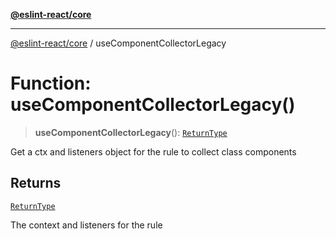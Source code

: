[**@eslint-react/core**](../README.md)

***

[@eslint-react/core](../README.md) / useComponentCollectorLegacy

# Function: useComponentCollectorLegacy()

> **useComponentCollectorLegacy**(): [`ReturnType`](../@eslint-react/namespaces/useComponentCollectorLegacy/type-aliases/ReturnType.md)

Get a ctx and listeners object for the rule to collect class components

## Returns

[`ReturnType`](../@eslint-react/namespaces/useComponentCollectorLegacy/type-aliases/ReturnType.md)

The context and listeners for the rule
